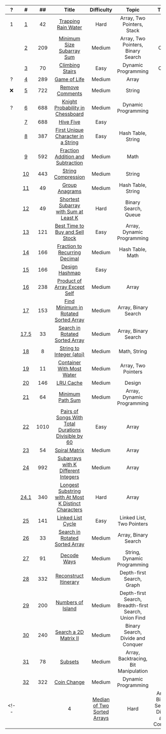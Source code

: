 |   ?   |   #   |  ##   | Title | Difficulty | Topic | Time | Space |
| :---: | :---: | :---: | :---: | :---: | :---: | :---: | :---: | 
|1| [1](https://medium.com/@hch.hkcontact/goldman-sachs-top-50-leetcode-questions-q1-trapping-rain-water-71a63b29b80b)| 42 |[Trapping Rain Water](https://leetcode.com/problems/trapping-rain-water/) | Hard | Array, Two Pointers, Stack | | |
| | [2](https://medium.com/@hch.hkcontact/goldman-sachs-top-50-leetcode-questions-q2-minimum-size-subarray-sum-e3e7ec6845)| 209 |[Minimum Size Subarray Sum](https://leetcode.com/problems/minimum-size-subarray-sum/) | Medium | Array, Two Pointers, Binary Search | O(n)| |
| | [3](https://medium.com/@hch.hkcontact/goldman-sachs-top-50-leetcode-questions-q3-climbing-stairs-583d2881708b)| 70 |[Climbing Stairs](https://leetcode.com/problems/climbing-stairs/) | Easy | Dynamic Programming | O(n)| O(1)|
|?| [4](https://medium.com/@hch.hkcontact/goldman-sachs-top-50-leetcode-questions-q4-game-of-life-673ab73646c3)| 289 |[ Game of Life](https://leetcode.com/problems/climbing-stairs/) | Medium | Array | | |
|❌| [5](https://medium.com/@hch.hkcontact/goldman-sachs-top-50-leetcode-questions-q5-remove-comments-879a91a482e2)| 722 |[Remove Comments](https://leetcode.com/problems/remove-comments/) | Medium | String | | |
|?| [6](https://medium.com/@hch.hkcontact/goldman-sachs-top-50-leetcode-questions-q6-knight-probability-in-chessboard-34b74a4acdb3)| 688 |[Knight Probability in Chessboard](https://leetcode.com/problems/knight-probability-in-chessboard/) | Medium | Dynamic Programming | | |
| | [7](https://medium.com/@hch.hkcontact/goldman-sachs-top-50-leetcode-questions-q7-high-five-a933247c219a)| 688 |[Hive Five]() | Easy |  | | |
| | [8](https://medium.com/@hch.hkcontact/goldman-sachs-top-50-leetcode-questions-q7-high-five-a933247c219a)| 387 |[First Unique Character in a String](https://leetcode.com/problems/first-unique-character-in-a-string/) | Easy | Hash Table, String  | | |
| | [9](https://medium.com/@hch.hkcontact/goldman-sachs-top-50-leetcode-questions-q9-fraction-addition-and-subtraction-eed82a3e3fd3)| 592 |[Fraction Addition and Subtraction](https://leetcode.com/problems/fraction-addition-and-subtraction/) | Medium | Math  | | |
| | [10](https://medium.com/@hch.hkcontact/goldman-sachs-top-50-leetcode-questions-q10-string-compression-a2dc0c3c99be)| 443 |[String Compression](https://leetcode.com/problems/string-compression/) | Medium | String  | |O(1)|
| | [11](https://medium.com/@hch.hkcontact/goldman-sachs-top-50-leetcode-questions-q11-group-anagrams-454f83deb479)| 49 |[Group Anagrams](https://leetcode.com/problems/group-anagrams/) | Medium | Hash Table, String  | | |
| | [12](https://medium.com/@hch.hkcontact/goldman-sachs-top-50-leetcode-questions-q12-shortest-subarray-with-sum-at-least-k-d17e99ece755)| 49 |[Shortest Subarray with Sum at Least K](https://leetcode.com/problems/shortest-subarray-with-sum-at-least-k/) | Hard | Binary Search, Queue  | | |
| | [13](https://medium.com/@hch.hkcontact/goldman-sachs-top-50-leetcode-questions-q13-best-time-to-buy-and-sell-stock-1b50f0a75e33)| 121 |[Best Time to Buy and Sell Stock](https://leetcode.com/problems/best-time-to-buy-and-sell-stock/) | Easy | Array, Dynamic Programming  | | |
| | [14](https://www.youtube.com/watch?v=zy8sJ_Wx7y8&ab_channel=Michelle%E5%B0%8F%E6%A2%A6%E6%83%B3%E5%AE%B6)| 166 |[Fraction to Recurring Decimal](https://leetcode.com/problems/fraction-to-recurring-decimal/) | Medium | Hash Table, Math  | | |
| | [15](https://medium.com/@hch.hkcontact/goldman-sachs-top-50-leetcode-questions-q15-design-hashmap-966007fd9bb6)| 166 |[Design Hashmap](https://leetcode.com/problems/design-hashmap/) | Easy|   | | |
| | [16](https://medium.com/@hch.hkcontact/goldman-sachs-top-50-leetcode-questions-q16-product-of-array-except-self-d2371cb3ca42)| 238 |[Product of Array Except Self](https://leetcode.com/problems/product-of-array-except-self/) | Medium | Array  | | |
| | [17](https://medium.com/@hch.hkcontact/goldman-sachs-top-50-leetcode-questions-q17-find-minimum-in-rotated-sorted-array-cf666f7f7a6a)| 153 |[Find Minimum in Rotated Sorted Array](https://leetcode.com/problems/find-minimum-in-rotated-sorted-array/) | Medium | Array, Binary Search  | | |
| | [17.5]()| 33 |[Search in Rotated Sorted Array](https://leetcode.com/problems/search-in-rotated-sorted-array/) | Medium | Array, Binary Search  | | |
| | [18](https://medium.com/@hch.hkcontact/goldman-sachs-top-50-leetcode-questions-q18-string-to-integer-atoi-8bd7f142784f)| 8 |[String to Integer (atoi)](https://leetcode.com/problems/string-to-integer-atoi/) | Medium | Math, String  | | |
| | [19](https://medium.com/@hch.hkcontact/goldman-sachs-top-50-leetcode-questions-q19-container-with-most-water-75ba0e261392)| 11 |[Container With Most Water](https://leetcode.com/problems/container-with-most-water/) | Medium | Array, Two Pointers  | | |
| | [20](https://medium.com/@hch.hkcontact/goldman-sachs-top-50-leetcode-questions-q20-lru-cache-ea5fe23f4f5c)| 146 |[LRU Cache](https://leetcode.com/problems/lru-cache/) | Medium | Design | | |
| | [21](https://medium.com/@hch.hkcontact/goldman-sachs-top-50-leetcode-questions-q21-minimum-path-sum-43c112f9f25e)| 64 |[Minimum Path Sum](https://leetcode.com/problems/minimum-path-sum/) | Medium | Array, Dynamic Programming | | |
| | [22](https://medium.com/@hch.hkcontact/goldman-sachs-top-50-leetcode-questions-q21-pairs-of-songs-with-total-durations-divisible-by-60-4c578f1223f)| 1010 |[Pairs of Songs With Total Durations Divisible by 60](https://leetcode.com/problems/pairs-of-songs-with-total-durations-divisible-by-60/) | Easy | Array | | |
| | [23]()| 54 |[Spiral Matrix](https://leetcode.com/problems/spiral-matrix/) | Medium | Array | | |
| | [24](https://leetcode.com/problems/subarrays-with-k-different-integers/discuss/523136/JavaC%2B%2BPython-Sliding-Window)| 992 |[Subarrays with K Different Integers](https://leetcode.com/problems/spiral-matrix/) | Medium | Array | | |
| | [24.1](https://www.youtube.com/watch?v=xSRktgNwHKw&ab_channel=HappyCoding)| 340 |[Longest Substring with At Most K Distinct Characters]() | Hard | Array | | |
| | [25]()| 141 |[Linked List Cycle](https://leetcode.com/problems/linked-list-cycle/) | Easy | Linked List, Two Pointers | | |
| | [26]()| 33 |[Search in Rotated Sorted Array](https://leetcode.com/problems/search-in-rotated-sorted-array/) | Medium | Array, Binary Search | | |
| | [27](https://www.youtube.com/watch?v=W4rYz-kd-cY&ab_channel=Knapsak)| 91 |[Decode Ways](https://leetcode.com/problems/decode-ways/) | Medium | String, Dynamic Programming | | |
| | [28]()| 332 |[Reconstruct Itinerary](https://leetcode.com/problems/reconstruct-itinerary/) | Medium | Depth-first Search, Graph | | |
| | [29]()| 200 |[Numbers of Island](https://leetcode.com/problems/number-of-islands/) | Medium | Depth-first Search, Breadth-first Search, Union Find | | |
| | [30]()| 240 |[Search a 2D Matrix II](https://leetcode.com/problems/search-a-2d-matrix-ii/) | Medium | Binary Search, Divide and Conquer | | |
| | [31]()| 78 |[Subsets](https://leetcode.com/problems/subsets/) | Medium | Array, Backtracing, Bit Manipulation | | |
| | [32]()| 322 |[Coin Change](https://leetcode.com/problems/coin-change/) | Medium | Dynamic Programming | | |
<!-- | | []()| 4 |[Median of Two Sorted Arrays](https://leetcode.com/problems/median-of-two-sorted-arrays/) | Hard | Array, Binary Search, Divide and Conquer | | | -->
